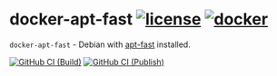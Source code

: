# docker-apt-fast [![license][license-image]][license-url] [![docker][docker-image]][docker-url]

`docker-apt-fast` - Debian with [apt-fast][apt-fast-url] installed.

[![GitHub CI (Build)][github-build-image]][github-build-url]
[![GitHub CI (Publish)][github-publish-image]][github-publish-url]

[apt-fast-url]:https://github.com/ilikenwf/apt-fast
[docker-image]:https://img.shields.io/docker/v/snowstep/apt-fast?logo=docker
[docker-url]:https://hub.docker.com/r/snowstep/apt-fast
[github-build-image]:https://github.com/kei-g/docker-apt-fast/actions/workflows/build.yml/badge.svg?branch=main
[github-build-url]:https://github.com/kei-g/docker-apt-fast/actions/workflows/build.yml?query=branch%3Amain
[github-publish-image]:https://github.com/kei-g/docker-apt-fast/actions/workflows/publish.yml/badge.svg
[github-publish-url]:https://github.com/kei-g/docker-apt-fast/actions/workflows/publish.yml
[license-image]:https://img.shields.io/github/license/kei-g/docker-apt-fast
[license-url]:https://github.com/kei-g/docker-apt-fast/blob/main/LICENSE
